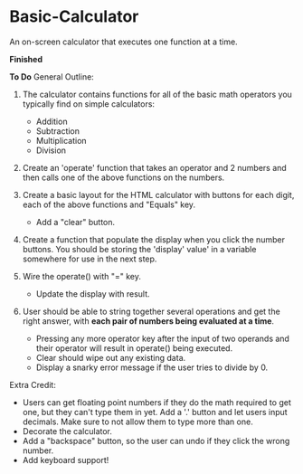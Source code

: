 # Basic-Calculator
An on-screen calculator that executes one function at a time.

**Finished**

**To Do**
General Outline: 
1. The calculator contains functions for all of the basic math operators you typically find on simple calculators:
    - Addition
    - Subtraction
    - Multiplication
    - Division

2. Create an 'operate' function that takes an operator and 2 numbers and then calls one of the above functions on the numbers. 

3. Create a basic layout for the HTML calculator with buttons for each digit, each of the above functions and "Equals" key. 
    - Add a "clear" button.
    
4. Create a function that populate the display when you click the number buttons. You should be storing the 'display' value' in a variable somewhere for use in the next step. 

5. Wire the operate() with "=" key. 
    - Update the display with result.

6. User should be able to string together several operations and get the right answer, with **each pair of numbers being evaluated at a time**. 
    - Pressing any more operator key after the input of two operands and their operator will result in operate() being executed. 
    - Clear should wipe out any existing data.
    - Display a snarky error message if the user tries to divide by 0.

Extra Credit: 
- Users can get floating point numbers if they do the math required to get one, but they can't type them in yet. Add a '.' button and let users input decimals. Make sure to not allow them to type more than one. 
- Decorate the calculator.
- Add a "backspace" button, so the user can undo if they click the wrong number. 
- Add keyboard support!